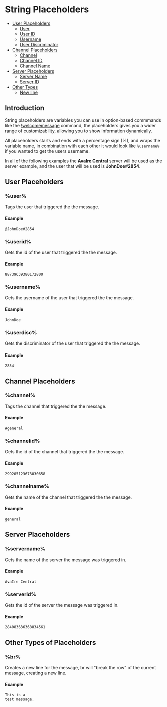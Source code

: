 # String Placeholders

- [User Placeholders](#user-placeholders)
    - [User](#user)
    - [User ID](#userid)
    - [Username](#username)
    - [User Discriminator](#userdisc)
- [Channel Placeholders](#channel-placeholders)
    - [Channel](#channel)
    - [Channel ID](#channelid)
    - [Channel Name](#channelname)
- [Server Placeholders](#server-placeholders)
    - [Server Name](#servername)
    - [Server ID](#serverid)
- [Other Types](#other-types-placeholders)
    - [New line](#new-line)

<a name="introduction"></a>
## Introduction

String placeholders are variables you can use in option-based commmands like the [!welcomemessage](/docs/{{version}}/commands#WelcomeMessageCommand) command, the placeholders gives you a wider range of customizability, allowing you to show information dynamically.

All placeholders starts and ends with a percentage sign (%), and wraps the variable name, in combination with each other it would look like `%username%` if you wanted to get the users username.

In all of the following examples the **[AvaIre Central](https://discord.gg/gt2FWER)** server will be used as the server example, and the user that will be used is **JohnDoe**#**2854**.

<a name="user-placeholders"></a>
## User Placeholders

<a name="user"></a>
### %user%

Tags the user that triggered the the message.

#### Example

    @JohnDoe#2854

<a name="userid"></a>
### %userid%

Gets the id of the user that triggered the the message.

#### Example

    88739639380172800

<a name="username"></a>
### %username%

Gets the username of the user that triggered the the message.

#### Example

    JohnDoe

<a name="userdisc"></a>
### %userdisc%

Gets the discriminator of the user that triggered the the message.

#### Example

    2854

<a name="channel-placeholders"></a>
## Channel Placeholders

<a name="channel"></a>
### %channel%

Tags the channel that triggered the the message.

#### Example

    #general

<a name="channelid"></a>
### %channelid%

Gets the id of the channel that triggered the the message.

#### Example

    299205123673030658

<a name="channelname"></a>
### %channelname%

Gets the name of the channel that triggered the the message.

#### Example

    general

<a name="server-placeholders"></a>
## Server Placeholders

<a name="servername"></a>
### %servername%

Gets the name of the server the message was triggered in.

#### Example

    AvaIre Central

<a name="serverid"></a>
### %serverid%

Gets the id of the server the message was triggered in.

#### Example

    284083636368834561

<a name="other-types-placeholders"></a>
## Other Types of Placeholders

<a name="new-line"></a>
### %br%

Creates a new line for the message, br will "break the row" of the current message, creating a new line.

#### Example

    This is a
    test message.